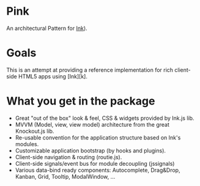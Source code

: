 Pink
=========

An architectural Pattern for [Ink][i]).

# Goals

This is an attempt at providing a reference implementation for rich client-side HTML5 apps using [Ink][k].

# What you get in the package

- Great "out of the box" look & feel, CSS & widgets provided by Ink.js lib.
- MVVM (Model, view, view model) architecture from the great Knockout.js lib.
- Re-usable convention for the application structure based on Ink's modules.
- Customizable application bootstrap (by hooks and plugins).
- Client-side navigation & routing (routie.js).
- Client-side signals/event bus for module decoupling (jssignals)
- Various data-bind ready components: Autocomplete, Drag&Drop, Kanban, Grid, Tooltip, ModalWindow, ...
 

[i]: https://github.com/sapo/Ink
